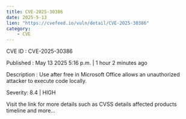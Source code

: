 ```yaml
---
title: CVE-2025-30386
date: 2025-5-13
lien: "https://cvefeed.io/vuln/detail/CVE-2025-30386"
category:
    - CVE
---
```


CVE ID : CVE-2025-30386

Published :  May 13
2025
5:16 p.m. | 1 hour
2 minutes ago

Description : Use after free in Microsoft Office allows an unauthorized attacker to execute code locally.

Severity: 8.4 | HIGH

Visit the link for more details
such as CVSS details
affected products
timeline
and more...
